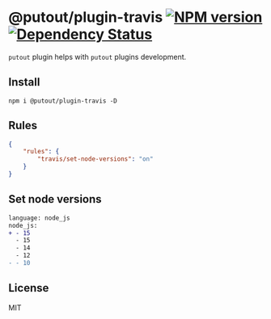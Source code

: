 # @putout/plugin-travis [![NPM version][NPMIMGURL]][NPMURL] [![Dependency Status][DependencyStatusIMGURL]][DependencyStatusURL]

[NPMIMGURL]:                https://img.shields.io/npm/v/@putout/plugin-travis.svg?style=flat&longCache=true
[NPMURL]:                   https://npmjs.org/package/@putout/plugin-travis"npm"

[DependencyStatusURL]:      https://david-dm.org/coderaiser/putout?path=packages/plugin-travis
[DependencyStatusIMGURL]:   https://david-dm.org/coderaiser/putout.svg?path=packages/plugin-travis

`putout` plugin helps with `putout` plugins development.

## Install

```
npm i @putout/plugin-travis -D
```

## Rules

```json
{
    "rules": {
        "travis/set-node-versions": "on"
    }
}
```

## Set node versions

```diff
language: node_js
node_js:
+ - 15
  - 15
  - 14
  - 12
- - 10
```

## License

MIT

